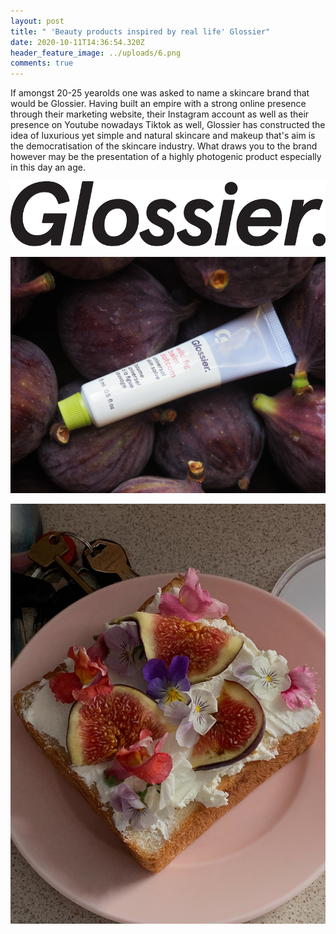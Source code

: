 ```yaml
---
layout: post
title: " 'Beauty products inspired by real life' Glossier"
date: 2020-10-11T14:36:54.320Z
header_feature_image: ../uploads/6.png
comments: true
---
```

If amongst 20-25 yearolds one was asked to name a skincare brand that would be Glossier. Having built an empire with a strong online presence through their marketing website, their Instagram account as well as their presence on Youtube nowadays Tiktok as well, Glossier has constructed the idea of luxurious yet simple and natural skincare and makeup that's aim is the democratisation of the skincare industry. What draws you to the brand however may be the presentation of a highly photogenic product especially in this day an age.

![](../uploads/890347.png)

![Big Fig Energy ( Glossier on Twitter)](../uploads/ejdl1t6xyaatuef.jpg)

![Twitter and the photogenic nature of Glossier](../uploads/ejdkg-wxyaeqxws.jpg)